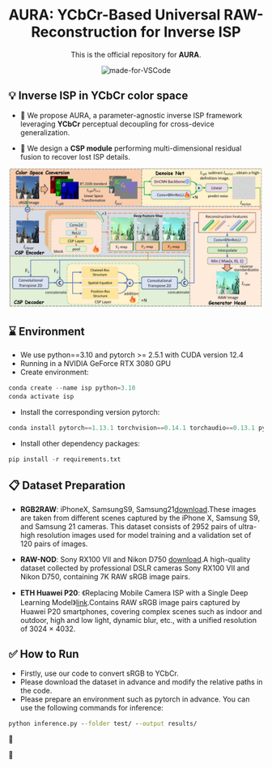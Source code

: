 <div align="center">

# AURA: YCbCr-Based Universal RAW-Reconstruction for Inverse ISP

 

<div align="center">

This is the official repository for **AURA**.

![made-for-VSCode](https://img.shields.io/badge/Made%20for-VSCode-1f425f.svg)

</div>

</div>







## :bulb: Inverse ISP in YCbCr  color space

* 🚩  We propose AURA, a parameter-agnostic inverse ISP framework leveraging **YCbCr** perceptual decoupling for cross-device generalization. 

* 🚩  We design a **CSP module** performing multi-dimensional residual fusion to recover lost ISP details. 



![Diagram of the AURA Framework](./img/1.jpg)




##  :hourglass: Environment

* We use python==3.10 and pytorch >= 2.5.1  with CUDA version 12.4
* Running in a NVIDIA GeForce RTX 3080 GPU
* Create environment:

```python
conda create --name isp python=3.10
conda activate isp
```

* Install the corresponding version pytorch:

```python
conda install pytorch==1.13.1 torchvision==0.14.1 torchaudio==0.13.1 pytorch-cuda=12.1 -c pytorch -c nvidia
```

* Install other dependency packages:

```python
pip install -r requirements.txt
```



##  :clipboard: Dataset Preparation

* **RGB2RAW**: iPhoneX, SamsungS9, Samsung21[download](https://huggingface.co/datasets/marcosv/rgb2raw).These images are taken from different scenes captured by the iPhone X, Samsung S9, and Samsung 21 cameras. This dataset consists of 2952 pairs of ultra-high resolution images used for model training and a validation set of 120 pairs of images.

* **RAW-NOD**: Sony RX100 VII and Nikon D750 [download](https://github.com/igor-morawski/RAW-NOD).A high-quality dataset collected by professional DSLR cameras Sony RX100 VII and Nikon D750, containing 7K RAW sRGB image pairs.

* **ETH Huawei P20**: 《Replacing Mobile Camera ISP with a Single Deep Learning Model》[link](https://people.ee.ethz.ch/~%cb%9cihnatova/pynet.html).Contains RAW sRGB image pairs captured by Huawei P20 smartphones, covering complex scenes such as indoor and outdoor, high and low light, dynamic blur, etc., with a unified resolution of 3024 × 4032.



##  :white_check_mark: How to Run

* Firstly, use our code to convert sRGB to YCbCr.
* Please download the dataset in advance and modify the relative paths in the code.
* Please prepare an environment such as pytorch in advance. You can use the following commands for inference: 

```cmd
python inference.py --folder test/ --output results/
```









 :rocket:

  :dart: 